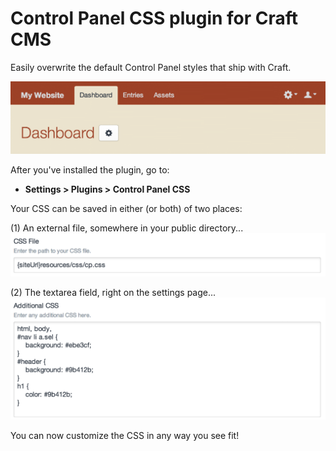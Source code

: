 Control Panel CSS plugin for Craft CMS
======================================

Easily overwrite the default Control Panel styles that ship with Craft.

![](cpcss/resources/images/example-header.png)

After you've installed the plugin, go to:

- **Settings > Plugins > Control Panel CSS**

Your CSS can be saved in either (or both) of two places:

(1) An external file, somewhere in your public directory...
![](cpcss/resources/images/example-cssFile.png)

(2) The textarea field, right on the settings page...
![](cpcss/resources/images/example-additionalCss.png)

You can now customize the CSS in any way you see fit!